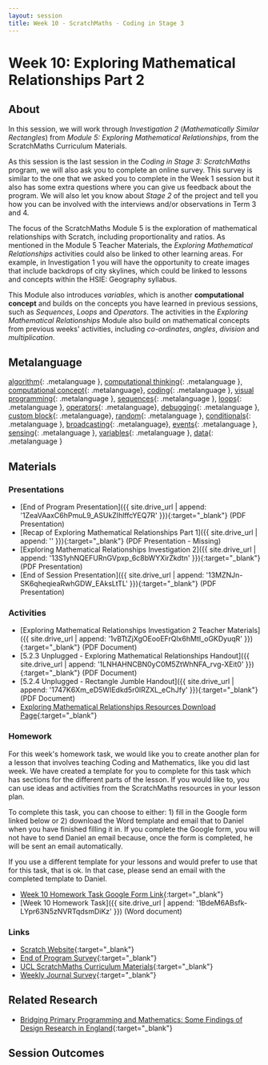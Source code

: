 ```yaml
---
layout: session
title: Week 10 - ScratchMaths - Coding in Stage 3
---
```


# Week 10: Exploring Mathematical Relationships Part 2

## About

In this session, we will work through *Investigation 2* (*Mathematically Similar Rectangles*) from *Module 5: Exploring Mathematical Relationships*, from the ScratchMaths Curriculum Materials.

As this session is the last session in the *Coding in Stage 3: ScratchMaths* program, we will also ask you to complete an online survey. 
This survey is similar to the one that we asked you to complete in the Week 1 session but it also has some extra questions where you can give us feedback about the program.
We will also let you know about *Stage 2* of the project and tell you how you can be involved with the interviews and/or observations in Term 3 and 4.

The focus of the ScratchMaths Module 5 is the exploration of mathematical relationships with Scratch, including proportionality and ratios.
As mentioned in the Module 5 Teacher Materials, the *Exploring Mathematical Relationships* activities could also be linked to other learning areas.
For example, in Investigation 1 you will have the opportunity to create images that include backdrops of city skylines, which could be linked to lessons and concepts within the HSIE: Geography syllabus. 

This Module also introduces *variables*, which is another **computational concept** and builds on the concepts you have learned in previous sessions, such as *Sequences*, *Loops* and *Operators*.
The activities in the *Exploring Mathematical Relationships* Module also build on mathematical concepts from previous weeks' activities, including *co-ordinates*, *angles*, *division* and *multiplication*. 

## Metalanguage

[algorithm](){: .metalanguage }, [computational thinking](){: .metalanguage }, [computational concept](){: .metalanguage}, [coding](){: .metalanguage }, [visual programming](){: .metalanguage }, [sequences](){: .metalanguage }, [loops](){: .metalanguage }, [operators](){: .metalanguage}, [debugging](){: .metalanguage }, [custom block](){: .metalanguage}, [random](){: .metalanguage }, [conditionals](){: .metalanguage }, [broadcasting](){: .metalanguage}, [events](){: .metalanguage }, [sensing](){: .metalanguage }, [variables](){: .metalanguage }, [data](){: .metalanguage }

## Materials

### Presentations

- [End of Program Presentation]({{ site.drive_url | append: '1ZeaVAaxC6hPmuL9_ASUkZIhlffcYEQ7R' }}){:target="_blank"} (PDF Presentation)
- [Recap of Exploring Mathematical Relationships Part 1]({{ site.drive_url | append: '' }}){:target="_blank"} (PDF Presentation - Missing)
- [Exploring Mathematical Relationships Investigation 2]({{ site.drive_url | append: '13S1yhNQEFURnGVpxp_6c8bWYXirZkdtn' }}){:target="_blank"} (PDF Presentation)
- [End of Session Presentation]({{ site.drive_url | append: '13MZNJn-SK6qheqieaRwhGDW_EAksLtTL' }}){:target="_blank"} (PDF Presentation)

### Activities

- [Exploring Mathematical Relationships Investigation 2 Teacher Materials]({{ site.drive_url | append: '1vBTtZjXgOEooEFrQlx6hMtI_oGKDyuqR' }}){:target="_blank"} (PDF Document) 
- [5.2.3 Unplugged - Exploring Mathematical Relationships Handout]({{ site.drive_url | append: '1LNHAHNCBN0yC0M5ZtWhNFA_rvg-XEit0' }}){:target="_blank"} (PDF Document)
- [5.2.4 Unplugged - Rectangle Jumble Handout]({{ site.drive_url | append: '1747K6Xm_eD5WIEdkd5r0lRZXL_eChJfy' }}){:target="_blank"} (PDF Document)
- [Exploring Mathematical Relationships Resources Download Page](http://www.ucl.ac.uk/ioe/research/projects/scratchmaths/curriculum-materials/module-5-exploring-mathematical-relationships){:target="_blank"}

### Homework

For this week's homework task, we would like you to create another plan for a lesson that involves teaching Coding and Mathematics, like you did last week.
We have created a template for you to complete for this task which has sections for the different parts of the lesson.
If you would like to, you can use ideas and activities from the ScratchMaths resources in your lesson plan.

To complete this task, you can choose to either: 1) fill in the Google form linked below or 2) download the Word template and email that to Daniel when you have finished filling it in. 
If you complete the Google form, you will not have to send Daniel an email because, once the form is completed, he will be sent an email automatically.

If you use a different template for your lessons and would prefer to use that for this task, that is ok. 
In that case, please send an email with the completed template to Daniel.

- [Week 10 Homework Task Google Form Link](https://goo.gl/forms/OXk3wrMtpI9Hni933){:target="_blank"}
- [Week 10 Homework Task]({{ site.drive_url | append: '1BdeM6ABsfk-LYpr63N5zNVRTqdsmDiKz' }}) (Word document)

### Links

- [Scratch Website](https://scratch.mit.edu/){:target="_blank"}
- [End of Program Survey](https://www.surveymonkey.com/r/cs3-end){:target="_blank"}
- [UCL ScratchMaths Curriculum Materials](http://www.ucl.ac.uk/ioe/research/projects/scratchmaths){:target="_blank"}
- [Weekly Journal Survey](https://www.surveymonkey.com/r/uon_coding_journal){:target="_blank"}

## Related Research

- [Bridging Primary Programming and Mathematics: Some Findings of Design Research in England](https://link.springer.com/article/10.1007/s40751-017-0028-x){:target="_blank"}

## Session Outcomes
